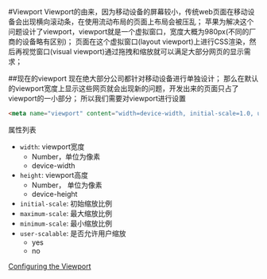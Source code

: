 #Viewport
Viewport的由来，因为移动设备的屏幕较小，传统web页面在移动设备会出现横向滚动条，在使用流动布局的页面上布局会被压乱；
苹果为解决这个问题设计了viewport，viewport就是一个虚拟窗口，宽度大概为980px(不同的厂商的设备略有区别)；
页面在这个虚拟窗口(layout viewport)上进行CSS渲染，然后再视觉窗口(visual viewport)通过拖拽和缩放就可以满足大部分网页的显示需求；

##现在的viewport
现在绝大部分公司都针对移动设备进行单独设计；
那么在默认的viewport宽度上显示这些网页就会出现新的问题，开发出来的页面只占了viewport的一小部分；
所以我们需要对viewport进行设置

``` html
<meta name="viewport" content="width=device-width, initial-scale=1.0, user-scalable=no"/>
```

属性列表
+ `width`: viewport宽度
    * Number，单位为像素
    * device-width
+ `height`: viewport高度
    * Number， 单位为像素
    * device-height
+ `initial-scale`: 初始缩放比例
+ `maximum-scale`: 最大缩放比例
+ `minimum-scale`: 最小缩放比例
+ `user-scalable`: 是否允许用户缩放
    * yes
    * no

[Configuring the Viewport](https://developer.apple.com/library/archive/documentation/AppleApplications/Reference/SafariWebContent/UsingtheViewport/UsingtheViewport.html)